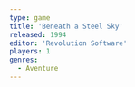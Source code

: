 ```yaml
---
type: game
title: 'Beneath a Steel Sky'
released: 1994
editor: 'Revolution Software'
players: 1
genres:
  - Aventure
---
```

